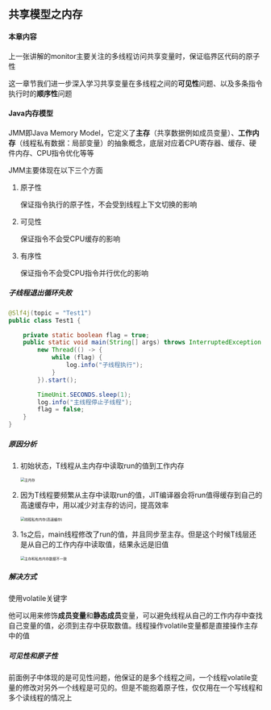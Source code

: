 ## 共享模型之内存

#### 本章内容

上一张讲解的monitor主要关注的多线程访问共享变量时，保证临界区代码的原子性

这一章节我们进一步深入学习共享变量在多线程之间的**可见性**问题、以及多条指令执行时的**顺序性**问题

#### Java内存模型

JMM即Java Memory Model，它定义了**主存**（共享数据例如成员变量）、**工作内存**（线程私有数据：局部变量）的抽象概念，底层对应着CPU寄存器、缓存、硬件内存、CPU指令优化等等

JMM主要体现在以下三个方面

1. 原子性

   保证指令执行的原子性，不会受到线程上下文切换的影响

2. 可见性

   保证指令不会受CPU缓存的影响

3. 有序性

   保证指令不会受CPU指令并行优化的影响

##### 子线程退出循环失败

```java
@Slf4j(topic = "Test1")
public class Test1 {

    private static boolean flag = true;
    public static void main(String[] args) throws InterruptedException {
        new Thread(() -> {
            while (flag) {
                log.info("子线程执行");
            }
        }).start();

        TimeUnit.SECONDS.sleep(1);
        log.info("主线程停止子线程");
        flag = false;
    }
}
```

##### 原因分析

1. 初始状态，T线程从主内存中读取run的值到工作内存

   <img src="https://cdn.jsdelivr.net/gh/Andre235/-community@master/主内存.619i5em0dug0.png" alt="主内存" style="zoom: 50%;" />

2. 因为T线程要频繁从主存中读取run的值，JIT编译器会将run值得缓存到自己的高速缓存中，用以减少对主存的访问，提高效率

   <img src="https://cdn.jsdelivr.net/gh/Andre235/-community@master/线程私有内存(高速缓存).53hkljs9re80.png" alt="线程私有内存(高速缓存)" style="zoom:50%;" />

3. 1s之后，main线程修改了run的值，并且同步至主存。但是这个时候T线层还是从自己的工作内存中读取值，结果永远是旧值

   <img src="https://cdn.jsdelivr.net/gh/Andre235/-community@master/主存和私有内存数据不一致.554uidltyxc0.png" alt="主存和私有内存数据不一致" style="zoom:50%;" />

##### 解决方式

使用volatile关键字

他可以用来修饰**成员变量**和**静态成员**变量，可以避免线程从自己的工作内存中查找自己变量的值，必须到主存中获取数值。线程操作volatile变量都是直接操作主存中的值

##### 可见性和原子性

前面例子中体现的是可见性问题，他保证的是多个线程之间，一个线程volatile变量的修改对另外一个线程是可见的。但是不能抱着原子性，仅仅用在一个写线程和多个读线程的情况上

